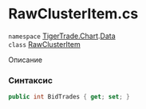 
# RawClusterItem.cs
`namespace` [TigerTrade.Chart](../../../../TigerTrade.Chart.md).[Data](../../../../TigerTrade.Chart/Data.md)  
    `class` [RawClusterItem](../../RawClusterItem.cs.md)

Описание

### Синтаксис
```csharp
public int BidTrades { get; set; }
```
